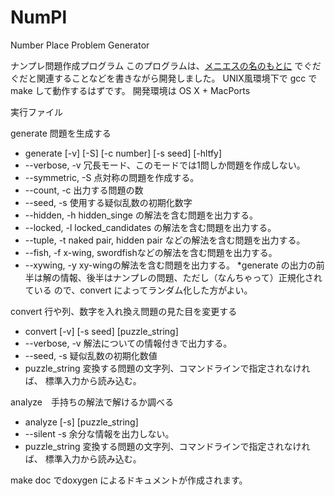 NumPl
=====
Number Place Problem Generator

ナンプレ問題作成プログラム
このプログラムは、<a href="http://manieth.hatenablog.com/">メニエスの名のもとに</a>
でぐだぐだと関連することなどを書きながら開発しました。
UNIX風環境下で gcc で make して動作するはずです。
開発環境は OS X + MacPorts

実行ファイル

generate 問題を生成する

* generate [-v] [-S] [-c number] [-s seed] [-hltfy]
 *	--verbose, -v 冗長モード、このモードでは1問しか問題を作成しない。
 *	--symmetric, -S 点対称の問題を作成する。
 *	--count, -c 出力する問題の数
 *	--seed, -s 使用する疑似乱数の初期化数字
 *	--hidden, -h hidden_singe の解法を含む問題を出力する。
 *	--locked, -l locked_candidates の解法を含む問題を出力する。
 *	--tuple, -t naked pair, hidden pair などの解法を含む問題を出力する。
 * 	--fish, -f x-wing, swordfishなどの解法を含む問題を出力する。
 *	--xywing, -y xy-wingの解法を含む問題を出力する。
 *generate の出力の前半は解の情報、後半はナンプレの問題、ただし（なんちゃって）正規化されている
ので、convert によってランダム化した方がよい。

convert 行や列、数字を入れ換え問題の見た目を変更する

* convert [-v] [-s seed] [puzzle_string]
 *	--verbose, -v 解法についての情報付きで出力する。
 *	--seed, -s 疑似乱数の初期化数値
 *	puzzle_string 変換する問題の文字列、コマンドラインで指定されなければ、
	標準入力から読み込む。

analyze　手持ちの解法で解けるか調べる

* analyze [-s] [puzzle_string]
 *	--silent -s 余分な情報を出力しない。
 *	puzzle_string 変換する問題の文字列、コマンドラインで指定されなければ、
	標準入力から読み込む。

make doc でdoxygen によるドキュメントが作成されます。
